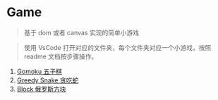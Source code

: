# Game

> 基于 dom 或者 canvas 实现的简单小游戏

> 使用 VsCode 打开对应的文件夹，每个文件夹对应一个小游戏，按照 readme 文档按步骤操作。

1. [Gomoku 五子棋](./gomoku/)
2. [Greedy Snake 贪吃蛇](./greedySnake/)
3. [Block 俄罗斯方块](./block/)